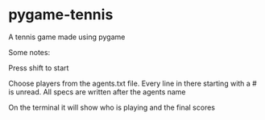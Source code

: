 # pygame-tennis
A tennis game made using pygame

Some notes:

Press shift to start

Choose players from the agents.txt file. Every line in there starting with a # is unread.
All specs are written after the agents name

On the terminal it will show who is playing and the final scores
